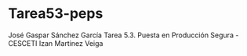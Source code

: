 # Tarea53-peps
José Gaspar Sánchez García
Tarea 5.3. Puesta en Producción Segura - CESCETI
Izan Martinez Veiga
